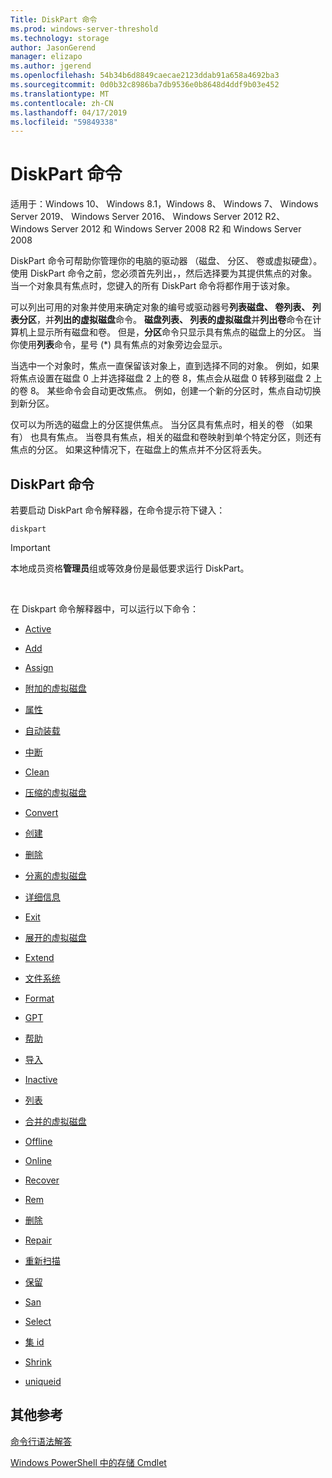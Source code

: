 ```yaml
---
Title: DiskPart 命令
ms.prod: windows-server-threshold
ms.technology: storage
author: JasonGerend
manager: elizapo
ms.author: jgerend
ms.openlocfilehash: 54b34b6d8849caecae2123ddab91a658a4692ba3
ms.sourcegitcommit: 0d0b32c8986ba7db9536e0b8648d4ddf9b03e452
ms.translationtype: MT
ms.contentlocale: zh-CN
ms.lasthandoff: 04/17/2019
ms.locfileid: "59849338"
---
```

# <a name="diskpart-commands"></a>DiskPart 命令


适用于：Windows 10、 Windows 8.1，Windows 8、 Windows 7、 Windows Server 2019、 Windows Server 2016、 Windows Server 2012 R2、 Windows Server 2012 和 Windows Server 2008 R2 和 Windows Server 2008

DiskPart 命令可帮助你管理你的电脑的驱动器 （磁盘、 分区、 卷或虚拟硬盘）。 使用 DiskPart 命令之前，您必须首先列出，，然后选择要为其提供焦点的对象。 当一个对象具有焦点时，您键入的所有 DiskPart 命令将都作用于该对象。

可以列出可用的对象并使用来确定对象的编号或驱动器号**列表磁盘、 卷列表、 列表分区**，并**列出的虚拟磁盘**命令。 **磁盘列表、 列表的虚拟磁盘**并**列出卷**命令在计算机上显示所有磁盘和卷。 但是，**分区**命令只显示具有焦点的磁盘上的分区。 当你使用**列表**命令，星号 (\*) 具有焦点的对象旁边会显示。

当选中一个对象时，焦点一直保留该对象上，直到选择不同的对象。 例如，如果将焦点设置在磁盘 0 上并选择磁盘 2 上的卷 8，焦点会从磁盘 0 转移到磁盘 2 上的卷 8。 某些命令会自动更改焦点。 例如，创建一个新的分区时，焦点自动切换到新分区。

仅可以为所选的磁盘上的分区提供焦点。 当分区具有焦点时，相关的卷 （如果有） 也具有焦点。 当卷具有焦点，相关的磁盘和卷映射到单个特定分区，则还有焦点的分区。 如果这种情况下，在磁盘上的焦点并不分区将丢失。

## <a name="diskpart-commands"></a>DiskPart 命令

若要启动 DiskPart 命令解释器，在命令提示符下键入：

`diskpart`


> [!IMPORTANT]
> 本地成员资格<STRONG>管理员</STRONG>组或等效身份是最低要求运行 DiskPart。 
<br>


在 Diskpart 命令解释器中，可以运行以下命令：

  - [Active](active.md)  
      
  - [Add](add.md)  
      
  - [Assign](assign.md)  
      
  - [附加的虚拟磁盘](attach-vdisk.md)  
      
  - [属性](attributes.md)  
      
  - [自动装载](automount.md)  
      
  - [中断](break.md)  
      
  - [Clean](clean.md)  
      
  - [压缩的虚拟磁盘](compact-vdisk.md)  
      
  - [Convert](convert.md)  
      
  - [创建](create.md)  
      
  - [删除](delete.md)  
      
  - [分离的虚拟磁盘](detach-vdisk.md)  
      
  - [详细信息](detail.md)  
      
  - [Exit](exit.md)  
      
  - [展开的虚拟磁盘](expand-vdisk.md)  
      
  - [Extend](extend.md)  
      
  - [文件系统](filesystems.md)  
      
  - [Format](format.md)  
      
  - [GPT](gpt.md)  
      
  - [帮助](help.md)  
      
  - [导入](import.md)  
      
  - [Inactive](inactive.md)  
      
  - [列表](list.md)  
      
  - [合并的虚拟磁盘](merge-vdisk.md)  
      
  - [Offline](offline.md)  
      
  - [Online](online.md)  
      
  - [Recover](recover.md)  
      
  - [Rem](rem.md)  
      
  - [删除](remove.md)  
      
  - [Repair](repair.md)  
      
  - [重新扫描](rescan.md)  
      
  - [保留](retain.md)  
      
  - [San](san.md)  
      
  - [Select](select.md)  
      
  - [集 id](set-id.md)  
      
  - [Shrink](shrink.md)  
      
  - [uniqueid](uniqueid.md)  
      

## <a name="additional-references"></a>其他参考

[命令行语法解答](command-line-syntax-key.md)

[Windows PowerShell 中的存储 Cmdlet](https://docs.microsoft.com/en-us/powershell/module/storage/)

